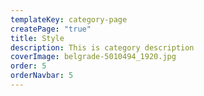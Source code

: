 ```yaml
---
templateKey: category-page
createPage: "true"
title: Style
description: This is category description
coverImage: belgrade-5010494_1920.jpg
order: 5
orderNavbar: 5
---
```

